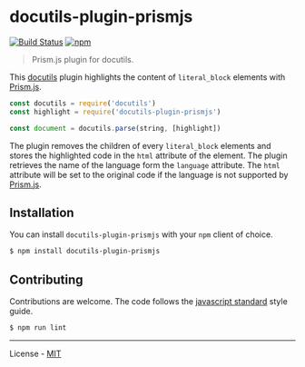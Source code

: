 # docutils-plugin-prismjs

[![Build Status](https://travis-ci.com/vberlier/docutils-plugin-prismjs.svg?branch=master)](https://travis-ci.com/vberlier/docutils-plugin-prismjs)
[![npm](https://img.shields.io/npm/v/docutils-plugin-prismjs.svg)](https://www.npmjs.com/package/docutils-plugin-prismjs)

> Prism.js plugin for docutils.

This [docutils](https://github.com/vberlier/docutils) plugin highlights the content of `literal_block` elements with [Prism.js](https://prismjs.com).

```js
const docutils = require('docutils')
const highlight = require('docutils-plugin-prismjs')

const document = docutils.parse(string, [highlight])
```

The plugin removes the children of every `literal_block` elements and stores the highlighted code in the `html` attribute of the element. The plugin retrieves the name of the language form the `language` attribute. The `html` attribute will be set to the original code if the language is not supported by [Prism.js](https://prismjs.com).

## Installation

You can install `docutils-plugin-prismjs` with your `npm` client of choice.

```bash
$ npm install docutils-plugin-prismjs
```

## Contributing

Contributions are welcome. The code follows the [javascript standard](https://standardjs.com/) style guide.

```bash
$ npm run lint
```

---

License - [MIT](https://github.com/vberlier/docutils-plugin-prismjs/blob/master/LICENSE)
